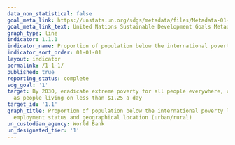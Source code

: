 ```yaml
---
data_non_statistical: false
goal_meta_link: https://unstats.un.org/sdgs/metadata/files/Metadata-01-01-01a.pdf
goal_meta_link_text: United Nations Sustainable Development Goals Metadata (pdf 894kB)
graph_type: line
indicator: 1.1.1
indicator_name: Proportion of population below the international poverty line
indicator_sort_order: 01-01-01
layout: indicator
permalink: /1-1-1/
published: true
reporting_status: complete
sdg_goal: '1'
target: By 2030, eradicate extreme poverty for all people everywhere, currently measured
  as people living on less than $1.25 a day
target_id: '1.1'
graph_title: Proportion of population below the international poverty line, by sex, age,
  employment status and geographical location (urban/rural)
un_custodian_agency: World Bank
un_designated_tier: '1'
---
```

